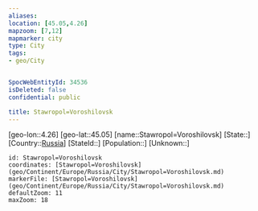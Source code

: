 ```yaml
---
aliases: 
location: [45.05,4.26]
mapzoom: [7,12] 
mapmarker: city 
type: City
tags:
- geo/City


SpocWebEntityId: 34536
isDeleted: false
confidential: public

title: Stawropol=Voroshilovsk
---
```

[geo-lon::4.26]
[geo-lat::45.05]
[name::Stawropol=Voroshilovsk]
[State::]
[Country::[Russia](geo/Continent/Europe/Russia.md)]
[StateId::]
[Population::]
[Unknown::]


```leaflet
id: Stawropol=Voroshilovsk
coordinates: [Stawropol=Voroshilovsk](geo/Continent/Europe/Russia/City/Stawropol=Voroshilovsk.md)
markerFile: [Stawropol=Voroshilovsk](geo/Continent/Europe/Russia/City/Stawropol=Voroshilovsk.md)
defaultZoom: 11 
maxZoom: 18
```


